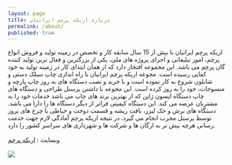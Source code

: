```yaml
---
layout: page
title: درباره اریکه پرچم ایرانیان
permalink: /about/
published: true
---
```


اریکه پرچم ایرانیان با بیش از 15 سال سابقه کار و تخصص در زمینه تولید و فروش انواع پرچم، امور تبلیغاتی و اجرای پروژه های ملی، یکی از بزرگترین و فعال ترین تولید کننده گان پرچم می باشد. این مجموعه افتخار دارد که از همان ابتدای کار در زمینه تولید به خود کفایی رسیده است. مجوعه اریکه پرچم ایرانیان با راه اندازی چاپ سیلک دستی و شابلون شروع به کار نموده است و با خرید و نصب دستگاه های به روز چاپ پارچه و منسوجات، خود را به روز کرده است. این مجوعه با داشتن پرسنل طراحی و دستگاه های چاپ دستگاه اپسون ژاپن که از بهترین برند های چاپ می باشد خدمات خود را به مشتریان عرضه می کند. این دستگاه کیفیتی فراتر از دیگر دستگاه ها را دارا می باشد. دستگاه های برش و حک لیزر، بافت ریشه و قسمت دوخت و خیاطی با چرخ های بروز توسط پرسنل مجرب انجام می گیرد. در نتیجه اریکه پرچم آمادگی لازم جهت خدمت رسانی هرچه بیش تر به ارگان ها و شرکت ها و شهرداری های سراسر کشور را دارد.<br> <br>
وبسایت : [اریکه پرچم](https://arikehparcham.com/)
<br> <br>
![]({{site.baseurl}}/https://arikehparcham.com/wp-content/uploads/2022/06/%D8%AE%D8%B1%DB%8C%D8%AF-%D9%BE%D8%B1%DA%86%D9%85-%D8%B9%D8%B2%D8%A7%D8%AF%D8%A7%D8%B1%DB%8C.jpg)
